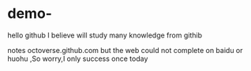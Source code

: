 # demo-
hello github
I believe will study many knowledge from githib

notes
octoverse.github.com but the web could not complete on baidu or huohu ,So worry,I only success once today
